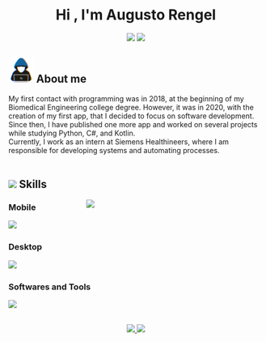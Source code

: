 <h1 align="center">Hi , I'm Augusto Rengel</h1>
<div align="center">
<a href = "mailto:contato@AugustoRengel"><img src="https://img.shields.io/badge/Gmail-D14836?style=for-the-badge&logo=gmail&logoColor=white" target="_blank"></a>
<a href="https://www.linkedin.com/in/augusto-wollace-de-lima-rengel-4922071b7/" target="_blank"><img src="https://img.shields.io/badge/-LinkedIn-%230077B5?style=for-the-badge&logo=linkedin&logoColor=white" target="_blank"></a>
</div>

## <picture><img src = "https://github.com/0xAbdulKhalid/0xAbdulKhalid/raw/main/assets/mdImages/about_me.gif" width = 50px></picture> **About me**

My first contact with programming was in 2018, at the beginning of my Biomedical Engineering college degree. However, it was in 2020, with the creation of my first app, that I decided to focus on software development. Since then, I have published one more app and worked on several projects while studying Python, C#, and Kotlin. <br>
Currently, I work as an intern at Siemens Healthineers, where I am responsible for developing systems and automating processes.
<br><br>

## <img src="https://media2.giphy.com/media/QssGEmpkyEOhBCb7e1/giphy.gif?cid=ecf05e47a0n3gi1bfqntqmob8g9aid1oyj2wr3ds3mg700bl&rid=giphy.gif" width ="25"><b> Skills</b>

<picture> <img align="right" src="https://github.com/7oSkaaa/7oSkaaa/blob/main/Images/Right_Side.gif?raw=true" width = 350px></picture>

### Mobile

<a href="https://skillicons.dev">
  <img src="https://skillicons.dev/icons?i=androidstudio,kotlin,java,firebase&perline=14" />
</a>

### Desktop

<a href="https://skillicons.dev">
  <img src="https://skillicons.dev/icons?i=cs,dotnet,py,qt&perline=14" />
</a>

### Softwares and Tools

<a href="https://skillicons.dev">
  <img src="https://skillicons.dev/icons?i=git,github,figma,unity,blender,mysql&perline=14" />
</a>

##
<p align="center">
<a href="https://github.com/AugustoRengel">
  <img height="180em" src="https://github-readme-stats-eight-theta.vercel.app/api?username=AugustoRengel&show_icons=true&theme=gotham&include_all_commits=false&count_private=true&rank_icon=github"/>
  <img height="180em" src="https://github-readme-stats.vercel.app/api/top-langs/?username=AugustoRengel&layout=compact&langs_count=8&theme=gotham"/>
</a>
</p>
